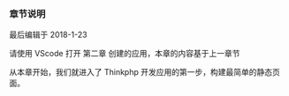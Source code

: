 <div class="container-fluid">
    <div class="card card-cascade my-5 hoverable">
        <div class="view gradient-card-header indigo">
            <h3 class="h3-responsive">章节说明</h3>
            <p>最后编辑于 2018-1-23</p>
        </div>
        <div class="card info-color z-depth-2">
            <div class="card-body">
                <p class="white-text mb-0 text-center">
                    请使用 VScode 打开 第二章 创建的应用，本章的内容基于上一章节
                </p>
            </div>
        </div>
        <div class="card-body">
            <p class="card-text">
                <span class="h4-responsive">
                    从本章开始，我们就进入了 Thinkphp 开发应用的第一步，构建最简单的静态页面。
                </span>
            </p>
        </div>
    </div>
</div>
